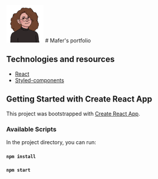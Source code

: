 <img src="src/components/Hero/assets/hero-img.png" width=100>
# Mafer's portfolio

## Technologies and resources
-   [React](https://reactjs.org/)
-   [Styled-components](https://styled-components.com/)

## Getting Started with Create React App

This project was bootstrapped with [Create React App](https://github.com/facebook/create-react-app).

### Available Scripts

In the project directory, you can run:

#### `npm install`

#### `npm start`
